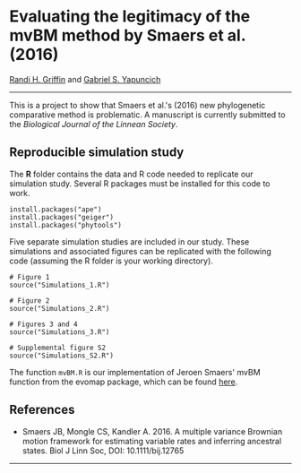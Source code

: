 # Evaluating the legitimacy of the  mvBM method by Smaers et al. (2016)

[Randi H. Griffin](http://rgriff23.github.io/) and [Gabriel S. Yapuncich](http://www.gabrielyapuncich.com/)

___

This is a project to show that Smaers et al.'s (2016) new phylogenetic comparative method is problematic. A manuscript is currently submitted to the *Biological Journal of the Linnean Society*.

## Reproducible simulation study


The **R** folder contains the data and R code needed to replicate our simulation study. Several R packages must be installed for this code to work.

```
install.packages("ape")
install.packages("geiger")
install.packages("phytools")
```

Five separate simulation studies are included in our study. These simulations and associated figures can be replicated with the following code (assuming the R folder is your working directory).

```
# Figure 1
source("Simulations_1.R")

# Figure 2
source("Simulations_2.R")

# Figures 3 and 4
source("Simulations_3.R")

# Supplemental figure S2
source("Simulations_S2.R")

```

The function `mvBM.R` is our implementation of Jeroen Smaers' mvBM function from the evomap package, which can be found [here](https://github.com/rgriff23/evomap/blob/master/R/mvBM.R). 

## References

- Smaers JB, Mongle CS, Kandler A. 2016. A multiple variance Brownian motion framework for estimating variable rates and inferring ancestral states. Biol J Linn Soc, DOI: 10.1111/bij.12765
 
___
